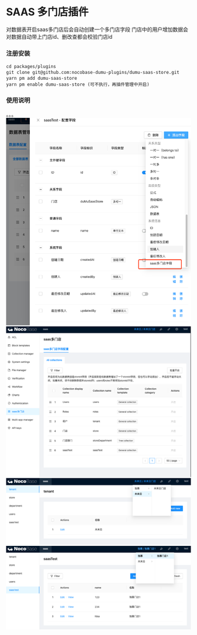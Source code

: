 # SAAS 多门店插件

对数据表开启saas多门店后会自动创建一个多门店字段
门店中的用户增加数据会对数据自动带上门店id、删改查都会校验门店id

### 注册安装

``` shell
cd packages/plugins
git clone git@github.com:nocobase-dumu-plugins/dumu-saas-store.git
yarn pm add dumu-saas-store
yarn pm enable dumu-saas-store (可不执行，再插件管理中开启)
```
### 使用说明
。。。
![field.png](doc/img/field.png)
![saas-setting.png](doc/img/saas-setting.png)
![store1.png](doc/img/store1.png)
![store2.png](doc/img/store2.png)
